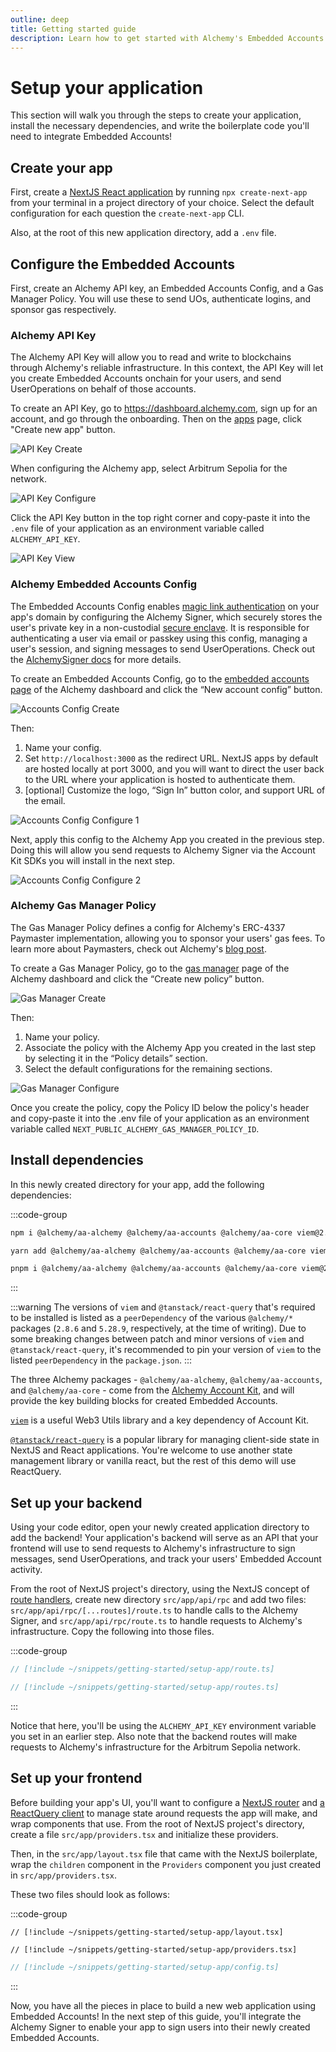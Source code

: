 ```yaml
---
outline: deep
title: Getting started guide
description: Learn how to get started with Alchemy's Embedded Accounts using Account Kit and the Alchemy Signer, Modular Account, Rundler and Gas Manager.
---
```


# Setup your application

This section will walk you through the steps to create your application, install the necessary dependencies, and write the boilerplate code you'll need to integrate Embedded Accounts!

## Create your app

First, create a [NextJS React application](https://nextjs.org/docs/pages/api-reference/create-next-app) by running `npx create-next-app` from your terminal in a project directory of your choice. Select the default configuration for each question the `create-next-app` CLI.

Also, at the root of this new application directory, add a `.env` file.

## Configure the Embedded Accounts

First, create an Alchemy API key, an Embedded Accounts Config, and a Gas Manager Policy. You will use these to send UOs, authenticate logins, and sponsor gas respectively.

### Alchemy API Key

The Alchemy API Key will allow you to read and write to blockchains through Alchemy's reliable infrastructure. In this context, the API Key will let you create Embedded Accounts onchain for your users, and send UserOperations on behalf of those accounts.

To create an API Key, go to https://dashboard.alchemy.com, sign up for an account, and go through the onboarding. Then on the [apps](https://dashboard.alchemy.com/apps/?a=embedded-accounts-get-started) page, click "Create new app" button.

![API Key Create](/images/getting-started/api-key-create.png)

When configuring the Alchemy app, select Arbitrum Sepolia for the network.

![API Key Configure](/images/getting-started/api-key-configure.png)

Click the API Key button in the top right corner and copy-paste it into the `.env` file of your application as an environment variable called `ALCHEMY_API_KEY`.

![API Key View](/images/getting-started/api-key-view.png)

### Alchemy Embedded Accounts Config

The Embedded Accounts Config enables [magic link authentication](https://accountkit.alchemy.com/resources/terms.html#magic-link-authentication) on your app's domain by configuring the Alchemy Signer, which securely stores the user's private key in a non-custodial [secure enclave](https://docs.turnkey.com/security/our-approach). It is responsible for authenticating a user via email or passkey using this config, managing a user's session, and signing messages to send UserOperations. Check out the [AlchemySigner docs](https://accountkit.alchemy.com/packages/aa-alchemy/signer/overview.html) for more details.

To create an Embedded Accounts Config, go to the [embedded accounts page](https://dashboard.alchemy.com/accounts/?a=embedded-accounts-get-started) of the Alchemy dashboard and click the “New account config” button.

![Accounts Config Create](/images/getting-started/accounts-config-create.png)

Then:

1. Name your config.
2. Set `http://localhost:3000` as the redirect URL. NextJS apps by default are hosted locally at port 3000, and you will want to direct the user back to the URL where your application is hosted to authenticate them.
3. [optional] Customize the logo, “Sign In” button color, and support URL of the email.

![Accounts Config Configure 1](/images/getting-started/accounts-config-configure-1.png)

Next, apply this config to the Alchemy App you created in the previous step. Doing this will allow you send requests to Alchemy Signer via the Account Kit SDKs you will install in the next step.

![Accounts Config Configure 2](/images/getting-started/accounts-config-configure-2.png)

### Alchemy Gas Manager Policy

The Gas Manager Policy defines a config for Alchemy's ERC-4337 Paymaster implementation, allowing you to sponsor your users' gas fees. To learn more about Paymasters, check out Alchemy's [blog post](https://www.alchemy.com/overviews/what-is-a-paymaster).

To create a Gas Manager Policy, go to the [gas manager](https://dashboard.alchemy.com/gas-manager?a=embedded-accounts-get-started) page of the Alchemy dashboard and click the “Create new policy” button.

![Gas Manager Create](/images/getting-started/gas-manager-create.png)

Then:

1. Name your policy.
2. Associate the policy with the Alchemy App you created in the last step by selecting it in the “Policy details” section.
3. Select the default configurations for the remaining sections.

![Gas Manager Configure](/images/getting-started/gas-manager-configure.png)

Once you create the policy, copy the Policy ID below the policy's header and copy-paste it into the .env file of your application as an environment variable called `NEXT_PUBLIC_ALCHEMY_GAS_MANAGER_POLICY_ID`.

## Install dependencies

In this newly created directory for your app, add the following dependencies:

:::code-group

```bash [npm]
npm i @alchemy/aa-alchemy @alchemy/aa-accounts @alchemy/aa-core viem@2.8.6 @tanstack/react-query@5.28.9
```

```bash [yarn]
yarn add @alchemy/aa-alchemy @alchemy/aa-accounts @alchemy/aa-core viem@2.8.6 @tanstack/react-query@5.28.9
```

```bash [pnpm]
pnpm i @alchemy/aa-alchemy @alchemy/aa-accounts @alchemy/aa-core viem@2.8.6 @tanstack/react-query@5.28.9
```

:::

:::warning
The versions of `viem` and `@tanstack/react-query` that's required to be installed is listed as a `peerDependency` of the various `@alchemy/*` packages (`2.8.6` and `5.28.9`, respectively, at the time of writing). Due to some breaking changes between patch and minor versions of `viem` and `@tanstack/react-query`, it's recommended to pin your version of `viem` to the listed `peerDependency` in the `package.json`.
:::

The three Alchemy packages - `@alchemy/aa-alchemy`, `@alchemy/aa-accounts`, and `@alchemy/aa-core` - come from the [Alchemy Account Kit](https://accountkit.alchemy.com/), and will provide the key building blocks for created Embedded Accounts.

[`viem`](https://viem.sh/) is a useful Web3 Utils library and a key dependency of Account Kit.

[`@tanstack/react-query`](https://tanstack.com/query/latest) is a popular library for managing client-side state in NextJS and React applications. You're welcome to use another state management library or vanilla react, but the rest of this demo will use ReactQuery.

## Set up your backend

Using your code editor, open your newly created application directory to add the backend! Your application's backend will serve as an API that your frontend will use to send requests to Alchemy's infrastructure to sign messages, send UserOperations, and track your users' Embedded Account activity.

From the root of NextJS project's directory, using the NextJS concept of [route handlers](https://nextjs.org/docs/app/building-your-application/routing/route-handlers), create new directory `src/app/api/rpc` and add two files: `src/app/api/rpc/[...routes]/route.ts` to handle calls to the Alchemy Signer, and `src/app/api/rpc/route.ts` to handle requests to Alchemy's infrastructure. Copy the following into those files.

:::code-group

```ts [src/app/api/rpc/route.ts]
// [!include ~/snippets/getting-started/setup-app/route.ts]
```

```ts [src/app/api/rpc/[...routes]/route.ts]
// [!include ~/snippets/getting-started/setup-app/routes.ts]
```

:::

Notice that here, you'll be using the `ALCHEMY_API_KEY` environment variable you set in an earlier step. Also note that the backend routes will make requests to Alchemy's infrastructure for the Arbitrum Sepolia network.

## Set up your frontend

Before building your app's UI, you'll want to configure a [NextJS router](https://nextjs.org/docs/app/building-your-application/routing/linking-and-navigating) and [a ReactQuery client](https://tanstack.com/query/v4/docs/framework/react/reference/QueryClientProvider) to manage state around requests the app will make, and wrap components that use. From the root of NextJS project's directory, create a file `src/app/providers.tsx` and initialize these providers.

Then, in the `src/app/layout.tsx` file that came with the NextJS boilerplate, wrap the `children` component in the `Providers` component you just created in `src/app/providers.tsx`.

These two files should look as follows:

:::code-group

```tsx [src/app/layout.tsx]
// [!include ~/snippets/getting-started/setup-app/layout.tsx]
```

```tsx [src/app/providers.tsx]
// [!include ~/snippets/getting-started/setup-app/providers.tsx]
```

```ts [src/app/config.ts]
// [!include ~/snippets/getting-started/setup-app/config.ts]
```

:::

Now, you have all the pieces in place to build a new web application using Embedded Accounts! In the next step of this guide, you'll integrate the Alchemy Signer to enable your app to sign users into their newly created Embedded Accounts.
